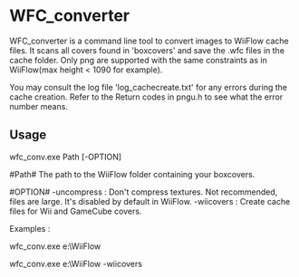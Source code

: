 # WFC_converter

WFC_converter is a command line tool to convert images to WiiFlow cache files. It scans all covers found in 'boxcovers' and save the .wfc files in the cache folder.
Only png are supported with the same constraints as in WiiFlow(max height < 1090 for example).

You may consult the log file 'log_cachecreate.txt' for any errors during the cache creation. Refer to the Return codes in pngu.h to see what the error number means.


## Usage

wfc_conv.exe Path [-OPTION]

#Path#
  The path to the WiiFlow folder containing your boxcovers.


#OPTION#
  -uncompress : Don't compress textures. Not recommended, files are large. It's disabled by default in WiiFlow. 
  -wiicovers  : Create cache files for Wii and GameCube covers.


Examples :

  wfc_conv.exe e:\WiiFlow
  
  wfc_conv.exe e:\WiiFlow -wiicovers


